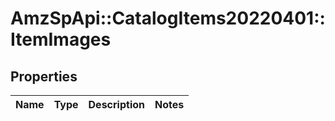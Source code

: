 # AmzSpApi::CatalogItems20220401::ItemImages

## Properties
Name | Type | Description | Notes
------------ | ------------- | ------------- | -------------

